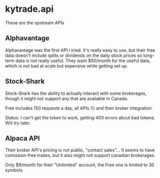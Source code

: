# kytrade.api

These are the upstream APIs

## Alphavantage

Alphavantage was the first API I tried. It's really easy to use, but their free data doesn't
include splits or dividends on the daily stock prices so long-term data is not really useful.
They want $50/month for the useful data, which is not bad at scale but expensive while getting
set up.


## Stock-Shark

Stock-Shark has the ability to actually interact with some brokerages, though it might not support
any that are available in Canada.

Free includes 150 requests a day, all APIs (!) and their broker integration.

Status: I can't get the token to work, getting 400 errors about bad tokens. Will try later.

## Alpaca API

Their broker API's pricing is not public, "contact sales"... It seems to have comission-free
trades, but it also might not support canadian brokerages.

Only $9/month for their "Unlimited" account, the Free one is limited to 30 symbols.


